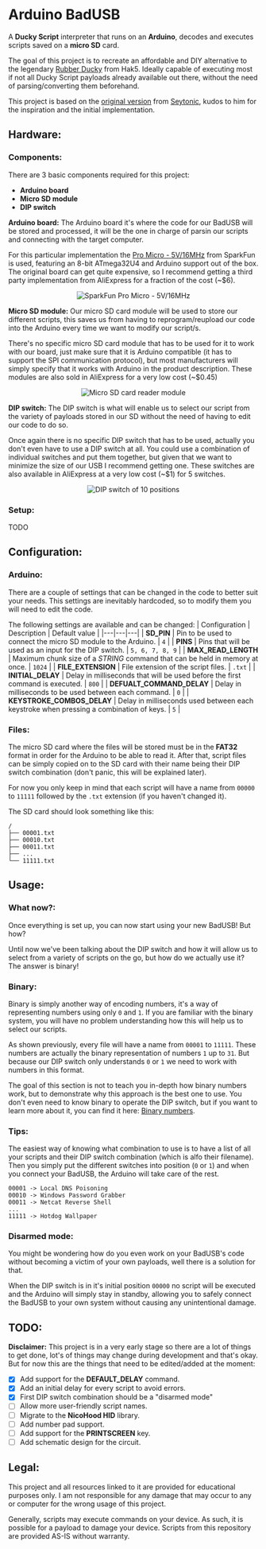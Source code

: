 
# Arduino BadUSB
A **Ducky Script** interpreter that runs on an **Arduino**, decodes and executes scripts saved on a **micro SD** card.

The goal of this project is to recreate an affordable and DIY alternative to the legendary [Rubber Ducky](https://hak5.org/products/usb-rubber-ducky-deluxe) from Hak5. Ideally capable of executing most if not all Ducky Script payloads already available out there, without the need of parsing/converting them beforehand.

This project is based on the [original version](https://github.com/Seytonic/Duckduino-microSD) from [Seytonic](https://twitter.com/seytonic), kudos to him for the inspiration and the initial implementation.

## Hardware:
### Components:
There are 3 basic components required for this project:

 - **Arduino board**
 - **Micro SD module**
 - **DIP switch**

**Arduino board:** The Arduino board it's where the code for our BadUSB will be stored and processed, it will be the one in charge of parsin our scripts and connecting with the target computer.

 For this particular implementation the [Pro Micro - 5V/16MHz](https://www.sparkfun.com/products/12640) from SparkFun is used, featuring an 8-bit ATmega32U4 and Arduino support out of the box. The original board can get quite expensive, so I recommend getting a third party implementation from AliExpress for a fraction of the cost (~$6).

<p align="center">
  <img src="./img/pro-micro.png" alt="SparkFun Pro Micro - 5V/16MHz"/>
</p>

**Micro SD module:** Our micro SD card module will be used to store our different scripts, this saves us from having to reprogram/reupload our code into the Arduino every time we want to modify our script/s.

There's no specific micro SD card module that has to be used for it to work with our board, just make sure that it is Arduino compatible (it has to support the SPI communication protocol), but most manufacturers will simply specify that it works with Arduino in the product description. These modules are also sold in AliExpress for a very low cost (~$0.45)

<p align="center">
  <img src="./img/sd-module.png" alt="Micro SD card reader module"/>
</p>

**DIP switch:** The DIP switch is what will enable us to select our script from the variety of payloads stored in our SD without the need of having to edit our code to do so.

Once again there is no specific DIP switch that has to be used, actually you don't even have to use a DIP switch at all. You could use a combination of individual switches and put them together, but given that we want to minimize the size of our USB I recommend getting one. These switches are also available in AliExpress at a very low cost (~$1) for 5 switches.

<p align="center">
  <img src="./img/dip-switch.png" alt="DIP switch of 10 positions"/>
</p>

### Setup:
TODO

## Configuration:
### Arduino:
There are a couple of settings that can be changed in the code to better suit your needs. This settings are inevitably hardcoded, so to modify them you will need to edit the code.

The following settings are available and can be changed:
| Configuration | Description | Default value |
|---|---|---|
| **SD_PIN** | Pin to be used to connect the micro SD module to the Arduino. | `4` |
| **PINS** | Pins that will be used as an input for the DIP switch. | `5, 6, 7, 8, 9` |
| **MAX_READ_LENGTH** | Maximum chunk size of a _STRING_ command that can be held in memory at once. | `1024` |
| **FILE_EXTENSION** | File extension of the script files. | `.txt` |
| **INITIAL_DELAY** | Delay in milliseconds that will be used before the first command is executed. | `800` |
| **DEFUALT_COMMAND_DELAY** | Delay in milliseconds to be used between each command. | `0` |
| **KEYSTROKE_COMBOS_DELAY** | Delay in milliseconds used between each keystroke when pressing a combination of keys. | `5` |

### Files:
The micro SD card where the files will be stored must be in the **FAT32** format in order for the Arduino to be able to read it. After that, script files can be simply copied on to the SD card with their name being their DIP switch combination (don't panic, this will be explained later).

For now you only keep in mind that each script will have a name from `00000` to `11111` followed by the `.txt` extension (if you haven't changed it).

The SD card should look something like this:
```
/
├── 00001.txt
├── 00010.txt
├── 00011.txt
├── ...
└── 11111.txt
```

## Usage:

### What now?:
Once everything is set up, you can now start using your new BadUSB! But how?

Until now we've been talking about the DIP switch and how it will allow us to select from a variety of scripts on the go, but how do we actually use it? The answer is binary!

### Binary:
Binary is simply another way of encoding numbers, it's a way of representing numbers using only `0` and `1`. If you are familiar with the binary system, you will have no problem understanding how this will help us to select our scripts.

As shown previously, every file will have a name from `00001` to `11111`. These numbers are actually the binary representation of numbers `1` up to `31`. But because our DIP switch only understands `0` or `1` we need to work with numbers in this format.

The goal of this section is not to teach you in-depth how binary numbers work, but to demonstrate why this approach is the best one to use. You don't even need to know binary to operate the DIP switch, but if you want to learn more about it, you can find it here: [Binary numbers](https://en.wikipedia.org/wiki/Binary_number).

### Tips:
The easiest way of knowing what combination to use is to have a list of all your scripts and their DIP switch combination (which is alfo their filename). Then you simply put the different switches into position (`0` or `1`) and when you connect your BadUSB, the Arduino will take care of the rest.

```
00001 -> Local DNS Poisoning
00010 -> Windows Password Grabber
00011 -> Netcat Reverse Shell
...
11111 -> Hotdog Wallpaper
```

### Disarmed mode:
You might be wondering how do you even work on your BadUSB's code without becoming a victim of your own payloads, well there is a solution for that.

When the DIP switch is in it's initial position `00000` no script will be executed and the Arduino will simply stay in standby, allowing you to safely connect the BadUSB to your own system without causing any unintentional damage.

## TODO:
**Disclaimer:** This project is in a very early stage so there are a lot of things to get done, lot's of things may change during development and that's okay. But for now this are the things that need to be edited/added at the moment:

- [X] Add support for the **DEFAULT_DELAY** command.
- [X] Add an initial delay for every script to avoid errors.
- [X] First DIP switch combination should be a "disarmed mode"
- [ ] Allow more user-friendly script names.
- [ ] Migrate to the **NicoHood HID** library.
- [ ] Add number pad support.
- [ ] Add support for the **PRINTSCREEN** key.
- [ ] Add schematic design for the circuit.

## Legal:
This project and all resources linked to it are provided for educational purposes only. I am not responsible for any damage that may occur to any or computer for the wrong usage of this project.

Generally, scripts may execute commands on your device. As such, it is possible for a payload to damage your device. Scripts from this repository are provided AS-IS without warranty.

